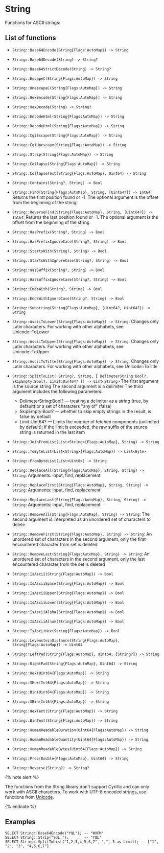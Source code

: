 # String

Functions for ASCII strings:

## List of functions

* ```String::Base64Encode(String{Flags:AutoMap}) -> String```

* ```String::Base64Decode(String) -> String?```

* ```String::Base64StrictDecode(String) -> String?```

* ```String::EscapeC(String{Flags:AutoMap}) -> String```

* ```String::UnescapeC(String{Flags:AutoMap}) -> String```

* ```String::HexEncode(String{Flags:AutoMap}) -> String```

* ```String::HexDecode(String) -> String?```

* ```String::EncodeHtml(String{Flags:AutoMap}) -> String```

* ```String::DecodeHtml(String{Flags:AutoMap}) -> String```

* ```String::CgiEscape(String{Flags:AutoMap}) -> String```

* ```String::CgiUnescape(String{Flags:AutoMap}) -> String```

* ```String::Strip(String{Flags:AutoMap}) -> String```

* ```String::Collapse(String{Flags:AutoMap}) -> String```

* ```String::CollapseText(String{Flags:AutoMap}, Uint64) -> String```

* ```String::Contains(String?, String) -> Bool```

* ```String::Find(String{Flags:AutoMap}, String, [Uint64?]) -> Int64```: Returns the first position found or -1. The optional argument is the offset from the beginning of the string.

* ```String::ReverseFind(String{Flags:AutoMap}, String, [Uint64?]) -> Int64```: Returns the last position found or -1. The optional argument is the offset from the beginning of the string.

* ```String::HasPrefix(String?, String) -> Bool```

* ```String::HasPrefixIgnoreCase(String?, String) -> Bool```

* ```String::StartsWith(String?, String) -> Bool```

* ```String::StartsWithIgnoreCase(String?, String) -> Bool```

* ```String::HasSuffix(String?, String) -> Bool```

* ```String::HasSuffixIgnoreCase(String?, String) -> Bool```

* ```String::EndsWith(String?, String) -> Bool```

* ```String::EndsWithIgnoreCase(String?, String) -> Bool```

* ```String::Substring(String{Flags:AutoMap}, [Uint64?, Uint64?]) -> String```

* ```String::AsciiToLower(String{Flags:AutoMap}) -> String```: Changes only Latin characters. For working with other alphabets, see Unicode::ToLower

* ```String::AsciiToUpper(String{Flags:AutoMap}) -> String```: Changes only Latin characters. For working with other alphabets, see Unicode::ToUpper

* ```String::AsciiToTitle(String{Flags:AutoMap}) -> String```: Changes only Latin characters. For working with other alphabets, see Unicode::ToTitle

* ```String::SplitToList( String?, String, [ DelimeterString:Bool?, SkipEmpty:Bool?, Limit:Uint64? ]) -> List<String>```
  The first argument is the source string
  The second argument is a delimiter
  The third argument includes the following parameters:

  - DelimeterString:Bool? — treating a delimiter as a string (true, by default) or a set of characters "any of" (false)
  - SkipEmpty:Bool? — whether to skip empty strings in the result, is false by default
  - Limit:Uint64? — Limits the number of fetched components (unlimited by default); if the limit is exceeded, the raw suffix of the source string is returned in the last item

* ```String::JoinFromList(List<String>{Flags:AutoMap}, String) -> String```

* ```String::ToByteList(List<String>{Flags:AutoMap}) -> List<Byte>```

* ```String::FromByteList(List<Uint8>) -> String```

* ```String::ReplaceAll(String{Flags:AutoMap}, String, String) -> String```: Arguments: input, find, replacement

* ```String::ReplaceFirst(String{Flags:AutoMap}, String, String) -> String```: Arguments: input, find, replacement

* ```String::ReplaceLast(String{Flags:AutoMap}, String, String) -> String```: Arguments: input, find, replacement

* ```String::RemoveAll(String{Flags:AutoMap}, String) -> String```: The second argument is interpreted as an unordered set of characters to delete

* ```String::RemoveFirst(String{Flags:AutoMap}, String) -> String```: An unordered set of characters in the second argument, only the first encountered character from set is deleted

* ```String::RemoveLast(String{Flags:AutoMap}, String) -> String```: An unordered set of characters in the second argument, only the last encountered character from the set is deleted

* ```String::IsAscii(String{Flags:AutoMap}) -> Bool```

* ```String::IsAsciiSpace(String{Flags:AutoMap}) -> Bool```

* ```String::IsAsciiUpper(String{Flags:AutoMap}) -> Bool```

* ```String::IsAsciiLower(String{Flags:AutoMap}) -> Bool```

* ```String::IsAsciiAlpha(String{Flags:AutoMap}) -> Bool```

* ```String::IsAsciiAlnum(String{Flags:AutoMap}) -> Bool```

* ```String::IsAsciiHex(String{Flags:AutoMap}) -> Bool```

* ```String::LevensteinDistance(String{Flags:AutoMap}, String{Flags:AutoMap}) -> Uint64```

* ```String::LeftPad(String{Flags:AutoMap}, Uint64, [String?]) -> String```

* ```String::RightPad(String{Flags:AutoMap}, Uint64) -> String```

* ```String::Hex(Uint64{Flags:AutoMap}) -> String```

* ```String::SHex(Int64{Flags:AutoMap}) -> String```

* ```String::Bin(Uint64{Flags:AutoMap}) -> String```

* ```String::SBin(Int64{Flags:AutoMap}) -> String```

* ```String::HexText(String{Flags:AutoMap}) -> String```

* ```String::BinText(String{Flags:AutoMap}) -> String```

* ```String::HumanReadableDuration(Uint64{Flags:AutoMap}) -> String```

* ```String::HumanReadableQuantity(Uint64{Flags:AutoMap}) -> String```

* ```String::HumanReadableBytes(Uint64{Flags:AutoMap}) -> String```

* ```String::Prec(Double{Flags:AutoMap}, Uint64) -> String```

* ```String::Reverse(String?) -> String?```

{% note alert %}

The functions from the String library don't support Cyrillic and can only work with ASCII characters. To work with UTF-8 encoded strings, use functions from [Unicode](../unicode.md).

{% endnote %}

## Examples

```yql
SELECT String::Base64Encode("YQL"); -- "WVFM"
SELECT String::Strip("YQL ");       -- "YQL"
SELECT String::SplitToList("1,2,3,4,5,6,7", ",", 3 as Limit); -- ["1", "2", "3", "4,5,6,7"]
```


